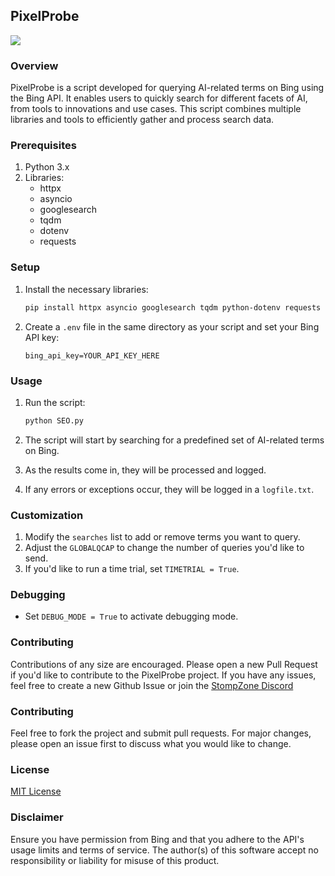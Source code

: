 ## PixelProbe
<img src="https://i.imgur.com/FGrjNM4.jpg">

### Overview

PixelProbe is a script developed for querying AI-related terms on Bing using the Bing API. It enables users to quickly search for different facets of AI, from tools to innovations and use cases. This script combines multiple libraries and tools to efficiently gather and process search data.

### Prerequisites

1. Python 3.x
2. Libraries:
   - httpx
   - asyncio
   - googlesearch
   - tqdm
   - dotenv
   - requests

### Setup

1. Install the necessary libraries:
    ```bash
    pip install httpx asyncio googlesearch tqdm python-dotenv requests
    ```

2. Create a `.env` file in the same directory as your script and set your Bing API key:
    ```plaintext
    bing_api_key=YOUR_API_KEY_HERE
    ```

### Usage

1. Run the script:
    ```bash
    python SEO.py
    ```

2. The script will start by searching for a predefined set of AI-related terms on Bing.
3. As the results come in, they will be processed and logged.
4. If any errors or exceptions occur, they will be logged in a `logfile.txt`.

### Customization

1. Modify the `searches` list to add or remove terms you want to query.
2. Adjust the `GLOBALQCAP` to change the number of queries you'd like to send.
3. If you'd like to run a time trial, set `TIMETRIAL = True`.

### Debugging

- Set `DEBUG_MODE = True` to activate debugging mode.

### Contributing

Contributions of any size are encouraged. Please open a new Pull Request if you'd like to contribute to the PixelProbe project.
If you have any issues, feel free to create a new Github Issue or join the [StompZone Discord](https://discord.gg/stompzone)
  
### Contributing

Feel free to fork the project and submit pull requests. For major changes, please open an issue first to discuss what you would like to change.

### License

[MIT License](https://opensource.org/license/mit/)

### Disclaimer

Ensure you have permission from Bing and that you adhere to the API's usage limits and terms of service. 
The author(s) of this software accept no responsibility or liability for misuse of this product.
